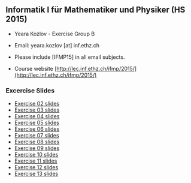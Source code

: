 ## Informatik I für Mathematiker und Physiker (HS 2015)

+ Yeara Kozlov - Exercise Group B

+ Email: yeara.kozlov [at] inf.ethz.ch 

+ Please include [IFMP15] in all email subjects.

+ Course website [http://lec.inf.ethz.ch/ifmp/2015/](http://lec.inf.ethz.ch/ifmp/2015/)

### Excercise Slides

+ [Exercise 02 slides](ex_02.pdf)
+ [Exercise 03 slides](ex_03.pdf)
+ [Exercise 04 slides](ex_04.pdf)
+ [Exercise 05 slides](ex_05.pdf)
+ [Exercise 06 slides](ex_06.pdf)
+ [Exercise 07 slides](ex_07.pdf)
+ [Exercise 08 slides](ex_08.pdf)
+ [Exercise 09 slides](ex_09.pdf)
+ [Exercise 10 slides](ex_10.pdf)
+ [Exercise 11 slides](ex_11.pdf)
+ [Exercise 12 slides](ex_12.pdf)
+ [Exercise 13 slides](ex_13.pdf)
